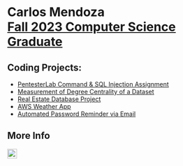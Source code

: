 <h1>Carlos Mendoza <br/><a href="https://github.com/ctmendoz">Fall 2023 Computer Science Graduate</a></h1>

<h2>Coding Projects:</h2>

- <a href="https://github.com/ctmendoz/PentesterLab">PentesterLab Command & SQL Injection Assignment</a>
- <a href="https://github.com/ctmendoz">Measurement of Degree Centrality of a Dataset</a>
- <a href="https://github.com/ctmendoz">Real Estate Database Project</a>
- <a href="https://github.com/ctmendoz">AWS Weather App</a>
- <a href="https://github.com/ctmendoz">Automated Password Reminder via Email</a>

<h2> More Info</h2>

[<img align="left" alt="JoshMadakor | LinkedIn" width="22px" src="https://cdn.jsdelivr.net/npm/simple-icons@v3/icons/linkedin.svg" />][linkedin]

[linkedin]: https://linkedin.com/
</body>
</html>
